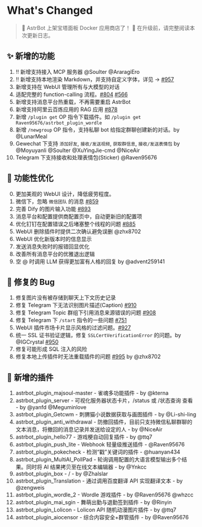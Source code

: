 # What's Changed

> 📢 AstrBot 上架宝塔面板 Docker 应用商店了！
> 📢 在升级前，请完整阅读本次更新日志。

## ✨ 新增的功能

1. ‼️ 新增支持接入 MCP 服务器 @Soulter @AraragiEro
1. ‼️ 新增支持本地渲染 Markdown，并支持自定义字体，详见 -> [#957](https://github.com/Soulter/AstrBot/issues/957#issuecomment-2749981802)
2. 新增支持在 WebUI 管理所有与大模型的对话
3. 适配完整的 function-calling 流程。[#804](https://github.com/Soulter/AstrBot/issues/804) [#566](https://github.com/Soulter/AstrBot/issues/566)
4. 新增支持消息平台热重载，不再需要重启 AstrBot
5. 新增支持阿里云百炼应用的 RAG 应用 [#878](https://github.com/Soulter/AstrBot/issues/878)
6. 新增 `/plugin get` OP 指令下载插件。如 `/plugin get Raven95676/astrbot_plugin_wordle`
7. 新增 `/newgroup` OP 指令，支持私聊 bot 给指定群聊创建新的对话。by @LunarMeal
8. Gewechat 下支持 `添加好友`, `接收/发送视频`, `获取群信息`, `接收/发送表情包` by @Moyuyanli @Soulter @XuYingJie-cmd @NiceAir
9. Telegram 下支持接收和处理表情包(Sticker) @Raven95676


## 🎈 功能性优化

0. 更加美观的 WebUI 设计，降低疲劳程度。
1. 微信下，忽略 `微信团队` 的消息 [#859](https://github.com/Soulter/AstrBot/issues/859)
2. 完善 Dify 的图片输入功能 [#893](https://github.com/Soulter/AstrBot/issues/893)
3. 消息平台和配置提供商配置页中，自动更新旧的配置项
4. 优化钉钉在配置错误之后堵塞整个线程的问题 [#885](https://github.com/Soulter/AstrBot/issues/885)
5. WebUI 删除插件时提供二次确认避免误删 @zhx8702
6. WebUI 优化新版本时的信息显示
7. 发送消息失败时的报错回显优化
8. 改善所有消息平台的优雅退出逻辑
9. 空 @ 时调用 LLM 获得更加富有人格的回复 by @advent259141

## 🐛 修复的 Bug

1. 修复图片没有被存储到聊天上下文历史记录
2. 修复 Telegram 下无法识别图片描述(Caption) [#910](https://github.com/Soulter/AstrBot/issues/910)
3. 修复 Telegram Topic 群组下引用消息来源错误的问题 [#908](https://github.com/Soulter/AstrBot/issues/908)
4. 修复 Telegram 下 `/start` 指令的一些问题 [#751](https://github.com/Soulter/AstrBot/issues/751)
5. WebUI 插件市场卡片显示风格的过滤问题。[#927](https://github.com/Soulter/AstrBot/issues/927)
6. 统一 SSL 证书验证逻辑，修复 `SSLCertVerificationError` 的问题。by @IGCrystal [#950](https://github.com/Soulter/AstrBot/issues/950)
7. 修复可能形成 SQL 注入的风险
8. 修复本地上传插件时无法重载插件的问题 [#995](https://github.com/Soulter/AstrBot/issues/995) by @zhx8702

## 🧩 新增的插件

1. astrbot_plugin_majsoul-master - 雀魂多功能插件 - by @kterna
2. astrbot_plugin_server - 可视化服务器状态卡片，/status 或 /状态查询 查看 - by @yanfd @Meguminlove
3. astrbot_plugin_Getcwm - 刺猬猫小说数据获取与画图插件 - by @Li-shi-ling
4. astrbot_plugin_anti_withdrawal - 防撤回插件，目前只支持微信私聊群聊的文本消息，将撤回的消息记录并发送给设定的人 - by @NiceAir
5. astrbot_plugin_hello77 -  游戏梗自动回复插件 - by @ttq7
6. astrbot_plugin_push_lite - Webhook 轻量级推送插件 - @Raven95676
7. astrbot_plugin_pokecheck - 检测“戳”关键词的插件 - @huanyan434
8. astrbot_plugin_MultiAI_PollPad - 轮询调用配置的大语言模型输出多个结果。同时将 AI 结果拷贝至在线文本编辑器 - by @Ynkcc
9. astrbot_plugin_box - / - by @Zhalslar
10. astrbot_plugin_Translation - 通过调用百度翻译 API 实现翻译文本 - by @zengweis
11. astrbot_plugin_wordle_2 - Wordle 游戏插件 - by @Raven95676 @whzcc
12. astrbot_plugin_mai_sgin - 舞萌出勤与退勤签到插件 - by @Rinyin
13. astrbot_plugin_Lolicon - Lolicon API 随机动漫图片插件 - by @ttq7
14. astrbot_plugin_aiocensor - 综合内容安全+群管插件 - by @Raven95676